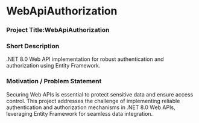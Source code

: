 # WebApiAuthorization

 ### Project Title:WebApiAuthorization

 ### Short Description

.NET 8.0 Web API implementation for robust authentication and authorization using Entity Framework.



### Motivation / Problem Statement

Securing Web APIs is essential to protect sensitive data and ensure access control. This project addresses the challenge of implementing reliable authentication and authorization mechanisms in .NET 8.0 Web APIs, leveraging Entity Framework for seamless data integration.

